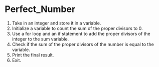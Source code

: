 # Perfect_Number
1. Take in an integer and store it in a variable.
2. Initialize a variable to count the sum of the proper divisors to 0.
3. Use a for loop and an if statement to add the proper divisors of the integer to the sum variable.
4. Check if the sum of the proper divisors of the number is equal to the variable.
5. Print the final result.
6. Exit.
